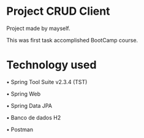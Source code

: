 # Project CRUD Client

<p>Project made by mayself.<p>
This was first task accomplished BootCamp course.

# Technology used
<p>•	Spring Tool Suite v2.3.4 (TST) <p>
<p>•	Spring Web <p>
<p>•	Spring Data JPA	<p>
<p>•	Banco de dados H2 <p>
<p>•	Postman <p>
	
	
